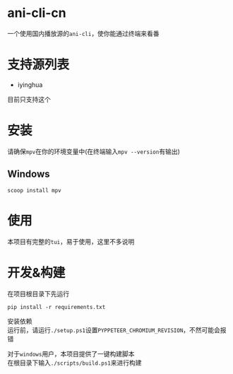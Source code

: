 # ani-cli-cn
一个使用国内播放源的`ani-cli`，使你能通过终端来看番

# 支持源列表
- iyinghua

目前只支持这个

# 安装
请确保`mpv`在你的环境变量中(在终端输入`mpv --version`有输出)
## Windows
```shell
scoop install mpv
```

# 使用
本项目有完整的`tui`，易于使用，这里不多说明

# 开发&构建
在项目根目录下先运行
```shell
pip install -r requirements.txt
```
安装依赖<br>
运行前，请运行`./setup.ps1`设置`PYPPETEER_CHROMIUM_REVISION`，不然可能会报错

对于`windows`用户，本项目提供了一键构建脚本<br>
在根目录下输入`./scripts/build.ps1`来进行构建
